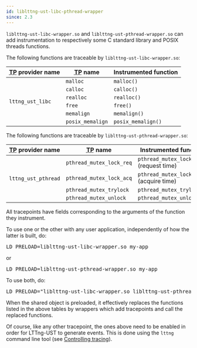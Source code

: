 ```yaml
---
id: liblttng‑ust‑libc‑pthread-wrapper
since: 2.3
---
```


`liblttng-ust-libc-wrapper.so` and `liblttng-ust-pthread-wrapper.so`
can add instrumentation to respectively some C standard library and
POSIX threads functions.

The following functions are traceable by `liblttng-ust-libc-wrapper.so`:

<div class="table">
<table class="func-desc">
    <thead>
        <tr>
            <th><abbr title="Tracepoint">TP</abbr> provider name</th>
            <th><abbr title="Tracepoint">TP</abbr> name</th>
            <th>Instrumented function</th>
        </tr>
    </thead>
    <tbody>
        <tr>
            <td rowspan="6">
                <code class="no-bg">lttng_ust_libc</code>
            </td>
            <td>
                <code class="no-bg">malloc</code>
            </td>
            <td>
                <code class="no-bg">malloc()</code>
            </td>
        </tr>
        <tr>
            <td>
                <code class="no-bg">calloc</code>
            </td>
            <td>
                <code class="no-bg">calloc()</code>
            </td>
        </tr>
        <tr>
            <td>
                <code class="no-bg">realloc</code>
            </td>
            <td>
                <code class="no-bg">realloc()</code>
            </td>
        </tr>
        <tr>
            <td>
                <code class="no-bg">free</code>
            </td>
            <td>
                <code class="no-bg">free()</code>
            </td>
        </tr>
        <tr>
            <td>
                <code class="no-bg">memalign</code>
            </td>
            <td>
                <code class="no-bg">memalign()</code>
            </td>
        </tr>
        <tr>
            <td>
                <code class="no-bg">posix_memalign</code>
            </td>
            <td>
                <code class="no-bg">posix_memalign()</code>
            </td>
        </tr>
    </tbody>
</table>
</div>

The following functions are traceable by
`liblttng-ust-pthread-wrapper.so`:

<div class="table">
<table class="func-desc">
    <thead>
        <tr>
            <th><abbr title="Tracepoint">TP</abbr> provider name</th>
            <th><abbr title="Tracepoint">TP</abbr> name</th>
            <th>Instrumented function</th>
        </tr>
    </thead>
    <tbody>
        <tr>
            <td rowspan="4">
                <code class="no-bg">lttng_ust_pthread</code>
            </td>
            <td>
                <code class="no-bg">pthread_mutex_lock_req</code>
            </td>
            <td>
                <code class="no-bg">pthread_mutex_lock()</code> (request time)
            </td>
        </tr>
        <tr>
            <td>
                <code class="no-bg">pthread_mutex_lock_acq</code>
            </td>
            <td>
                <code class="no-bg">pthread_mutex_lock()</code> (acquire time)
            </td>
        </tr>
        <tr>
            <td>
                <code class="no-bg">pthread_mutex_trylock</code>
            </td>
            <td>
                <code class="no-bg">pthread_mutex_trylock()</code>
            </td>
        </tr>
        <tr>
            <td>
                <code class="no-bg">pthread_mutex_unlock</code>
            </td>
            <td>
                <code class="no-bg">pthread_mutex_unlock()</code>
            </td>
        </tr>
    </tbody>
</table>
</div>

All tracepoints have fields corresponding to the arguments of the
function they instrument.

To use one or the other with any user application, independently of
how the latter is built, do:

<pre class="term">
LD_PRELOAD=liblttng-ust-libc-wrapper.so my-app
</pre>

or

<pre class="term">
LD_PRELOAD=liblttng-ust-pthread-wrapper.so my-app
</pre>

To use both, do:

<pre class="term">
LD_PRELOAD="liblttng-ust-libc-wrapper.so liblttng-ust-pthread-wrapper.so" my-app
</pre>

When the shared object is preloaded, it effectively replaces the
functions listed in the above tables by wrappers which add tracepoints
and call the replaced functions.

Of course, like any other tracepoint, the ones above need to be enabled
in order for LTTng-UST to generate events. This is done using the
`lttng` command line tool
(see [Controlling tracing](#doc-controlling-tracing)).

